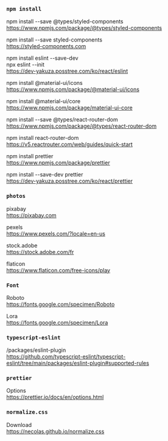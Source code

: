 ### `npm install`

npm install --save @types/styled-components\
https://www.npmjs.com/package/@types/styled-components

npm install --save styled-components\
https://styled-components.com

npm install eslint --save-dev\
npx eslint --init\
https://dev-yakuza.posstree.com/ko/react/eslint

npm install @material-ui/icons\
https://www.npmjs.com/package/@material-ui/icons

npm install @material-ui/core\
https://www.npmjs.com/package/material-ui-core

npm install --save @types/react-router-dom\
https://www.npmjs.com/package/@types/react-router-dom

npm install react-router-dom\
https://v5.reactrouter.com/web/guides/quick-start

npm install prettier\
https://www.npmjs.com/package/prettier

npm install --save-dev prettier\
https://dev-yakuza.posstree.com/ko/react/prettier

### `photos`

pixabay\
https://pixabay.com

pexels\
https://www.pexels.com/?locale=en-us

stock.adobe\
https://stock.adobe.com/fr

flaticon\
https://www.flaticon.com/free-icons/play

### `Font`

Roboto\
https://fonts.google.com/specimen/Roboto

Lora\
https://fonts.google.com/specimen/Lora

### `typescript-eslint`

/packages/eslint-plugin\
https://github.com/typescript-eslint/typescript-eslint/tree/main/packages/eslint-plugin#supported-rules

### `prettier`

Options\
https://prettier.io/docs/en/options.html

### `normalize.css`

Download\
https://necolas.github.io/normalize.css
